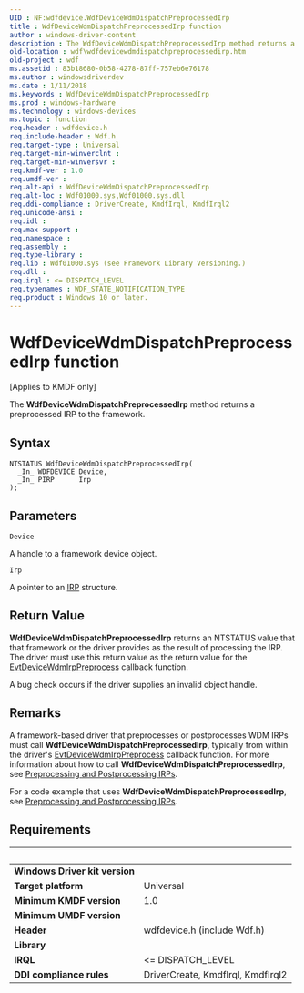 ```yaml
---
UID : NF:wdfdevice.WdfDeviceWdmDispatchPreprocessedIrp
title : WdfDeviceWdmDispatchPreprocessedIrp function
author : windows-driver-content
description : The WdfDeviceWdmDispatchPreprocessedIrp method returns a preprocessed IRP to the framework.
old-location : wdf\wdfdevicewdmdispatchpreprocessedirp.htm
old-project : wdf
ms.assetid : 83b18680-0b58-4278-87ff-757eb6e76178
ms.author : windowsdriverdev
ms.date : 1/11/2018
ms.keywords : WdfDeviceWdmDispatchPreprocessedIrp
ms.prod : windows-hardware
ms.technology : windows-devices
ms.topic : function
req.header : wdfdevice.h
req.include-header : Wdf.h
req.target-type : Universal
req.target-min-winverclnt : 
req.target-min-winversvr : 
req.kmdf-ver : 1.0
req.umdf-ver : 
req.alt-api : WdfDeviceWdmDispatchPreprocessedIrp
req.alt-loc : Wdf01000.sys,Wdf01000.sys.dll
req.ddi-compliance : DriverCreate, KmdfIrql, KmdfIrql2
req.unicode-ansi : 
req.idl : 
req.max-support : 
req.namespace : 
req.assembly : 
req.type-library : 
req.lib : Wdf01000.sys (see Framework Library Versioning.)
req.dll : 
req.irql : <= DISPATCH_LEVEL
req.typenames : WDF_STATE_NOTIFICATION_TYPE
req.product : Windows 10 or later.
---
```



# WdfDeviceWdmDispatchPreprocessedIrp function
<p class="CCE_Message">[Applies to KMDF only]

The <b>WdfDeviceWdmDispatchPreprocessedIrp</b> method returns a  preprocessed IRP to the framework.

## Syntax

````
NTSTATUS WdfDeviceWdmDispatchPreprocessedIrp(
  _In_ WDFDEVICE Device,
  _In_ PIRP      Irp
);
````

## Parameters

`Device`

A handle to a framework device object.

`Irp`

A pointer to an <a href="..\wdm\ns-wdm-_irp.md">IRP</a> structure.


## Return Value

<b>WdfDeviceWdmDispatchPreprocessedIrp</b> returns an NTSTATUS value that that framework or the driver provides as the result of processing the IRP. The driver must use this return value as the return value for the <a href="..\wdfdevice\nc-wdfdevice-evt_wdfdevice_wdm_irp_preprocess.md">EvtDeviceWdmIrpPreprocess</a> callback function.

A bug check occurs if the driver supplies an invalid object handle.

## Remarks

A framework-based driver that preprocesses or postprocesses WDM IRPs must call <b>WdfDeviceWdmDispatchPreprocessedIrp</b>, typically from within the driver's <a href="..\wdfdevice\nc-wdfdevice-evt_wdfdevice_wdm_irp_preprocess.md">EvtDeviceWdmIrpPreprocess</a> callback function. For more information about how to call <b>WdfDeviceWdmDispatchPreprocessedIrp</b>, see <a href="https://docs.microsoft.com/en-us/windows-hardware/drivers/wdf/preprocessing-and-postprocessing-irps">Preprocessing and Postprocessing IRPs</a>.

For a code example that uses <b>WdfDeviceWdmDispatchPreprocessedIrp</b>, see <a href="https://docs.microsoft.com/en-us/windows-hardware/drivers/wdf/preprocessing-and-postprocessing-irps">Preprocessing and Postprocessing IRPs</a>.</p>

## Requirements
| &nbsp; | &nbsp; |
| ---- |:---- |
| **Windows Driver kit version** |  |
| **Target platform** | Universal |
| **Minimum KMDF version** | 1.0 |
| **Minimum UMDF version** |  |
| **Header** | wdfdevice.h (include Wdf.h) |
| **Library** |  |
| **IRQL** | <= DISPATCH_LEVEL |
| **DDI compliance rules** | DriverCreate, KmdfIrql, KmdfIrql2 |